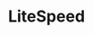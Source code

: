 ---
blog: https://blog.litespeedtech.com/
codehost: https://github.com/https://github.com/litespeedtech
facebook: https://facebook.com/litespeedtech
instagram: https://instagram.com/litespeed_technologies
linkedin: https://linkedin.com/company/litespeed-technologies
logohandle: litespeedtech
sort: litespeedtech
title: LiteSpeed
twitter: https://x.com/litespeedtech
website: https://www.litespeedtech.com/
youtube: https://youtube.com/channel/UC2gbIbGhz3PR6N_U_MJLrzg
---